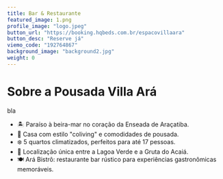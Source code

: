 ```yaml
---
title: Bar & Restaurante
featured_image: 1.png
profile_image: "logo.jpeg"
button_url: "https://booking.hqbeds.com.br/espacovillaara"
button_desc: "Reserve já"
viemo_code: "192764867"
background_image: "background2.jpg"
weight: 0
---
```

# Sobre a Pousada Villa Ará

bla

- 🏝️ Paraíso à beira-mar no coração da Enseada de Araçatiba.
- 🏡 Casa com estilo "coliving" e comodidades de pousada.
- ❄️ 5 quartos climatizados, perfeitos para até 17 pessoas.
- 🌅 Localização única entre a Lagoa Verde e a Gruta do Acaiá.
- 🍽️ Ará Bistrô: restaurante bar rústico para experiências gastronômicas memoráveis.

